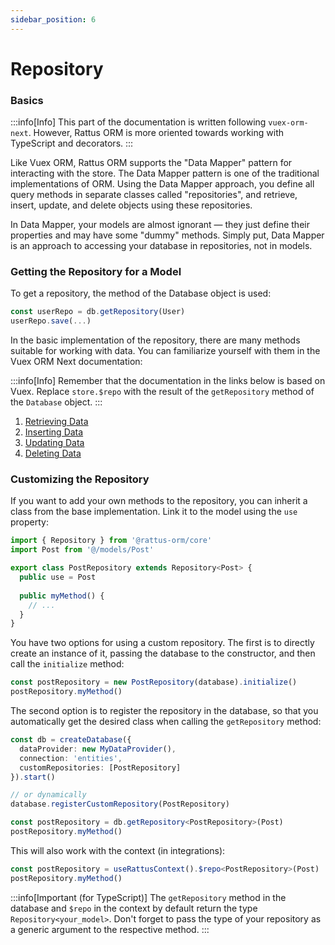 ```yaml
---
sidebar_position: 6
---
```

# Repository

### Basics

:::info[Info]
This part of the documentation is written following `vuex-orm-next`.
However, Rattus ORM is more oriented towards working with
TypeScript and decorators.
:::

Like Vuex ORM, Rattus ORM supports the "Data
Mapper" pattern for interacting with the store. The
Data Mapper pattern is one of the traditional implementations of ORM.
Using the Data Mapper approach, you define all
query methods in separate classes called
"repositories", and retrieve, insert,
update, and delete objects using these repositories.

In Data Mapper, your models are almost ignorant — they just
define their properties and may have some
"dummy" methods. Simply put, Data Mapper is an approach to accessing your database in
repositories, not in models.

### Getting the Repository for a Model

To get a repository, the method of the
Database object is used:

```typescript
const userRepo = db.getRepository(User)
userRepo.save(...)
```

In the basic implementation of the repository, there are many methods
suitable for working with data. You can
familiarize yourself with them in the Vuex ORM Next documentation:

:::info[Info]
Remember that the documentation in the links below is based on
Vuex. Replace `store.$repo` with the result of the
`getRepository` method of the `Database` object.
:::

1. [Retrieving Data](https://next.vuex-orm.org/guide/repository/retrieving-data.html)
2. [Inserting Data](https://next.vuex-orm.org/guide/repository/inserting-data.html)
3. [Updating Data](https://next.vuex-orm.org/guide/repository/updating-data.html)
4. [Deleting Data](https://next.vuex-orm.org/guide/repository/deleting-data.html)

### Customizing the Repository

If you want to add your own methods to the repository, you
can inherit a class from the base implementation.
Link it to the model using the `use` property:

```typescript
import { Repository } from '@rattus-orm/core'
import Post from '@/models/Post'

export class PostRepository extends Repository<Post> {
  public use = Post
  
  public myMethod() {
    // ...
  }
}
```

You have two options for using a custom repository. The first is to 
directly create an instance of it, passing the database to the 
constructor, and then call the `initialize` method:
```typescript
const postRepository = new PostRepository(database).initialize()
postRepository.myMethod()
```

The second option is to register the repository in the database, so 
that you automatically get the desired class when calling the 
`getRepository` method:
```typescript
const db = createDatabase({
  dataProvider: new MyDataProvider(),
  connection: 'entities',
  customRepositories: [PostRepository]
}).start()

// or dynamically
database.registerCustomRepository(PostRepository)

const postRepository = db.getRepository<PostRepository>(Post)
postRepository.myMethod()
```
This will also work with the context (in integrations):
```typescript
const postRepository = useRattusContext().$repo<PostRepository>(Post)
postRepository.myMethod()
```

:::info[Important (for TypeScript)]
The `getRepository` method in the database and `$repo` in the context by default return the type `Repository<your_model>`. Don't forget to pass the type of your repository as a generic argument to the respective method.
:::

